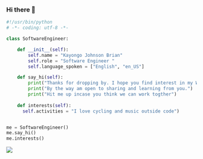 ### Hi there 👋

```python
#!/usr/bin/python
# -*- coding: utf-8 -*-

class SoftwareEngineer:

    def __init__(self):
        self.name = "Kayongo Johnson Brian"
        self.role = "Software Engineer "
        self.language_spoken = ["English", "en_US"]

    def say_hi(self):
        print("Thanks for dropping by. I hope you find interest in my Work")
        print("By the way am open to sharing and learning from you.")
        print("Hit me up incase you think we can work togther")
    
    def interests(self):
      self.activities = "I love cycling and music outside code")


me = SoftwareEngineer()
me.say_hi()
me.interests()
```


<a href="https://github.com/kaybrian/github-readme-stats">
  <img align="center" src="https://github-readme-stats.vercel.app/api?username=kaybrian&theme=dark&show_icons=true&count_private=true “Kayongo’s GutHub Stats" />
</a>


